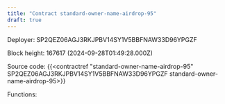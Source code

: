 ```yaml
---
title: "Contract standard-owner-name-airdrop-95"
draft: true
---
```

Deployer: SP2QEZ06AGJ3RKJPBV14SY1V5BBFNAW33D96YPGZF


 



Block height: 167617 (2024-09-28T01:49:28.000Z)

Source code: {{<contractref "standard-owner-name-airdrop-95" SP2QEZ06AGJ3RKJPBV14SY1V5BBFNAW33D96YPGZF standard-owner-name-airdrop-95>}}

Functions:


